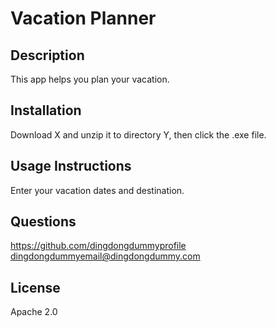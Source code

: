 
# Vacation Planner

## Description

This app helps you plan your vacation.

## Installation

Download X and unzip it to directory Y, then click the .exe file.

## Usage Instructions

Enter your vacation dates and destination.

## Questions

<https://github.com/dingdongdummyprofile>
dingdongdummyemail@dingdongdummy.com

## License

Apache 2.0
